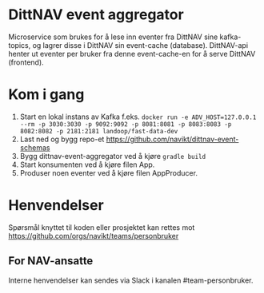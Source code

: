 # DittNAV event aggregator

Microservice som brukes for å lese inn eventer fra DittNAV sine kafka-topics, og lagrer disse i DittNAV sin 
event-cache (database). DittNAV-api henter ut eventer per bruker fra denne event-cache-en for å serve 
DittNAV (frontend).

# Kom i gang
1. Start en lokal instans av Kafka f.eks. 
`docker run -e ADV_HOST=127.0.0.1 --rm -p 3030:3030 -p 9092:9092 -p 8081:8081 -p 8083:8083 -p 8082:8082 -p 2181:2181 landoop/fast-data-dev`
2. Last ned og bygg repo-et https://github.com/navikt/dittnav-event-schemas
3. Bygg dittnav-event-aggregator ved å kjøre `gradle build`
4. Start konsumenten ved å kjøre filen App.
5. Produser noen eventer ved å kjøre filen AppProducer.

# Henvendelser

Spørsmål knyttet til koden eller prosjektet kan rettes mot https://github.com/orgs/navikt/teams/personbruker

## For NAV-ansatte

Interne henvendelser kan sendes via Slack i kanalen #team-personbruker.
